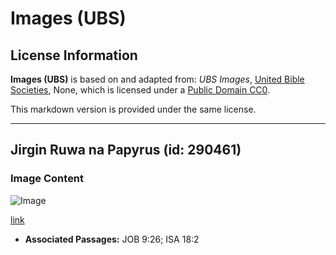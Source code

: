 # Images (UBS)

## License Information

**Images (UBS)** is based on and adapted from: _UBS Images_, [United Bible Societies](https://unitedbiblesocieties.org/), None, which is licensed under a [Public Domain CC0](https://creativecommons.org/public-domain/cc0/).

This markdown version is provided under the same license.



--------------------------------

## Jirgin Ruwa na Papyrus (id: 290461)

### Image Content

![Image](https://cdn.aquifer.bible/aquifer-content/resources/Media/WEB-0694_papyrus_boat.jpg)

[link](https://cdn.aquifer.bible/aquifer-content/resources/Media/WEB-0694_papyrus_boat.jpg)

* **Associated Passages:** JOB 9:26; ISA 18:2

